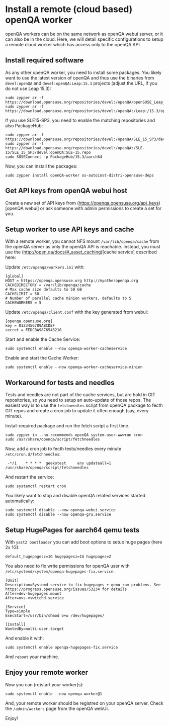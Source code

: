 # Install a remote (cloud based) openQA worker

openQA workers can be on the same network as openQA webui server, or it can also be in the cloud.
Here, we will detail specific configurations to setup a remote cloud worker which has access only to the openQA API.

## Install required software

As any other openQA worker, you need to install some packages.
You likely want to use the latest version of openQA and thus use the binaries from `devel:openQA` and `devel:openQA:Leap:15.3` projects (adjust the URL, if you do not use Leap 15.3):
```
sudo zypper ar -f https://download.opensuse.org/repositories/devel:/openQA/openSUSE_Leap_15.3/devel:openQA.repo
sudo zypper ar -f https://download.opensuse.org/repositories/devel:/openQA:/Leap:/15.3/openSUSE_Leap_15.3/devel:openQA:Leap:15.3.repo
```

If you use SLE15-SP3, you need to enable the matching repositories and also PackageHub:
```
sudo zypper ar -f https://download.opensuse.org/repositories/devel:/openQA/SLE_15_SP3/devel:openQA.repo
sudo zypper ar -f https://download.opensuse.org/repositories/devel:/openQA:/SLE-15/SLE_15_SP3/devel:openQA:SLE-15.repo
sudo SUSEConnect -p PackageHub/15.3/aarch64
```

Now, you can install the packages:
```
sudo zypper install openQA-worker os-autoinst-distri-opensuse-deps
```


## Get API keys from openQA webui host

Create a new set of API keys from (https://openqa.opensuse.org/api_keys)[openQA webui] or ask someone with admin permissions to create a set for you.


## Setup worker to use API keys and cache

With a remote worker, you cannot NFS mount `/var/lib/openqa/cache` from the openQA server as only the openQA API is reachable. Instead, you must use the (http://open.qa/docs/#_asset_caching)[cache service] described here:

Update `/etc/openqa/workers.ini` with:

```
[global]
HOST = https://openqa.opensuse.org http://myotheropenqa.org
CACHEDIRECTORY = /var/lib/openqa/cache
# Max cache size defaults to 50 GB
CACHELIMIT = 50
# Number of parallel cache minion workers, defaults to 5
CACHEWORKERS = 5
```

Update `/etc/openqa/client.conf` with the key generated from webui:

```
[openqa.opensuse.org]
key = 0123456789ABCDEF
secret = FEDCBA9876543210
```

Start and enable the Cache Service:
```
sudo systemctl enable --now openqa-worker-cacheservice
```

Enable and start the Cache Worker:
```
sudo systemctl enable --now openqa-worker-cacheservice-minion
```


## Workaround for tests and needles

Tests and needles are not part of the cache services, but are hold in GIT repositories, so you need to setup an auto-update of those repos. The easiest way is to use the `fetchneedles` script from openQA package to fecth GIT repos and create a cron job to update it often enough (say, every minute).

Install required package and run the fetch script a first time.
```
sudo zypper in --no-recommends openQA system-user-wwwrun cron
sudo /usr/share/openqa/script/fetchneedles
```

Now, add a cron job to fecth tests/needles every minute `/etc/cron.d/fetchneedles`:
```
 -*/1    * * * *  geekotest     env updateall=1 /usr/share/openqa/script/fetchneedles
```

And restart the service:
```
sudo systemctl restart cron
```

You likely want to stop and disable openQA related services started automatically:
```
sudo systemctl disable --now openqa-webui.service
sudo systemctl disable --now openqa-gru.service
```

## Setup HugePages for aarch64 qemu tests
With `yast2 bootloader` you can add boot options to setup huge pages (here 2x 1G):
```
default_hugepagesz=1G hugepagesz=1G hugepages=2
```

You also need to fix write permissions for openQA user with `/etc/systemd/system/openqa-hugepages-fix.service`:
```
[Unit]
Description=Systemd service to fix hugepages + qemu ram problems. See https://progress.opensuse.org/issues/53234 for details
After=dev-hugepages.mount
After=ovs-vswitchd.service

[Service]
Type=simple
ExecStart=/usr/bin/chmod o+w /dev/hugepages/

[Install]
WantedBy=multi-user.target
```
And enable it with:
```
sudo systemctl enable openqa-hugepages-fix.service
```
And `reboot` your machine.


## Enjoy your remote worker


Now you can (re)start your worker(s):
```
sudo systemctl enable --now openqa-worker@1
```

And, your remote worker should be registred on your openQA server. Check the `/admin/workers` page from the openQA webUI.

Enjoy!
